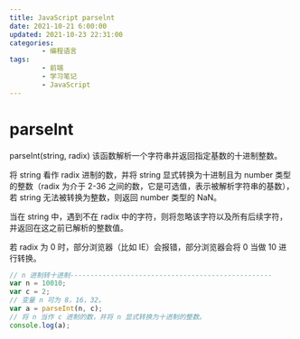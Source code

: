 ```yaml
---
title: JavaScript parselnt
date: 2021-10-21 6:00:00
updated: 2021-10-23 22:31:00
categories:
        - 编程语言
tags:
        - 前端
        - 学习笔记
        - JavaScript
---
```


# parselnt

parseInt(string, radix) 该函数解析一个字符串并返回指定基数的十进制整数。

将 string 看作 radix 进制的数，并将 string 显式转换为十进制且为 number 类型的整数（radix 为介于 2-36 之间的数，它是可选值，表示被解析字符串的基数），若 string 无法被转换为整数，则返回 number 类型的 NaN。

当在 string 中，遇到不在 radix 中的字符，则将忽略该字符以及所有后续字符，并返回在这之前已解析的整数值。

若 radix 为 0 时，部分浏览器（比如 IE）会报错，部分浏览器会将 0 当做 10 进行转换。

```JavaScript
// n 进制转十进制--------------------------------------------------
var n = 10010;
var c = 2;
// 变量 n 可为 8，16，32。
var a = parseInt(n, c);
// 将 n 当作 c 进制的数，并将 n 显式转换为十进制的整数。
console.log(a);
```
